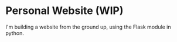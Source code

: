 # Personal Website (WIP)

I'm building a website from the ground up, using the Flask module in python.
